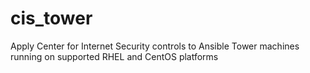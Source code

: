 # cis_tower
Apply Center for Internet Security controls to Ansible Tower machines running on supported RHEL and CentOS platforms
